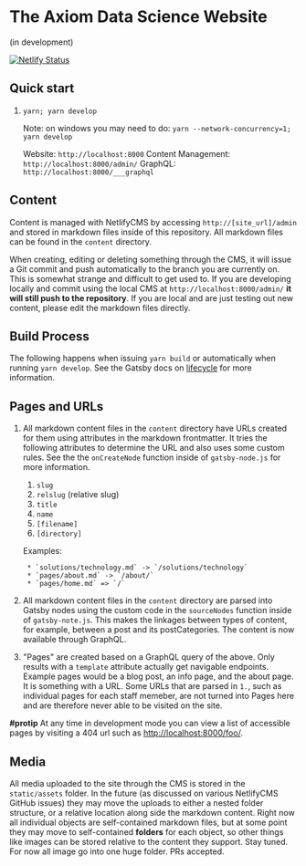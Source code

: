 # The Axiom Data Science Website

(in development)

[![Netlify Status](https://api.netlify.com/api/v1/badges/ceeaaff5-f44f-4c31-a1db-b6a737123a77/deploy-status)](https://app.netlify.com/sites/axiom-website/deploys)

## Quick start

1. `yarn; yarn develop`

    Note: on windows you may need to do: `yarn --network-concurrency=1; yarn develop`

    Website: `http://localhost:8000`
    Content Management: `http://localhost:8000/admin/`
    GraphQL: `http://localhost:8000/___graphql`

## Content

Content is managed with NetlifyCMS by accessing `http://[site_url]/admin` and stored in markdown files inside of this repository. All markdown files can be found in the `content` directory.

When creating, editing or deleting something through the CMS, it will issue a Git commit and push automatically to the branch you are currently on. This is somewhat strange and difficult to get used to. If you are developing locally and commit using the local CMS at `http://localhost:8000/admin/` **it will still push to the repository**. If you are local and are just testing out new content, please edit the markdown files directly.

## Build Process

The following happens when issuing `yarn build` or automatically when running `yarn develop`. See the Gatsby docs on [lifecycle](https://www.gatsbyjs.org/docs/gatsby-lifecycle-apis/) for more information.

## Pages and URLs

1. All markdown content files in the `content` directory have URLs created for them using attributes in the markdown frontmatter. It tries the following attributes to determine the URL and also uses some custom rules. See the the `onCreateNode` function inside of `gatsby-node.js` for more information.

    1. `slug`
    2. `relslug` (relative slug)
    3. `title`
    4. `name`
    5. `[filename]`
    6. `[directory]`

    Examples:

        * `solutions/technology.md` -> `/solutions/technology`
        * `pages/about.md` -> `/about/`
        * `pages/home.md` => `/`

2. All markdown content files in the `content` directory are parsed into Gatsby nodes using the custom code in the `sourceNodes` function inside of `gatsby-note.js`. This makes the linkages between types of content, for example, between a post and its postCategories. The content is now available through GraphQL.

3. "Pages" are created based on a GraphQL query of the above. Only results with a `template` attribute actually get navigable endpoints. Example pages would be a blog post, an info page, and the about page. It is something with a URL. Some URLs that are parsed in `1.`, such as individual pages for each staff memeber, are not turned into Pages here and are therefore never able to be visited on the site.

**#protip** At any time in development mode you can view a list of accessible pages by visiting a 404 url such as [http://localhost:8000/foo/](http://localhost:8000/foo/).

## Media

All media uploaded to the site through the CMS is stored in the `static/assets` folder. In the future (as discussed on various NetlifyCMS GitHub issues) they may move the uploads to either a nested folder structure, or a relative location along side the markdown content. Right now all individual objects are self-contained markdown files, but at some point they may move to self-contained **folders** for each object, so other things like images can be stored relative to the content they support. Stay tuned. For now all image go into one huge folder. PRs accepted.
